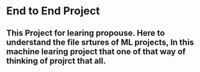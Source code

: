 # End to End Project 
## This Project for learing propouse. Here to understand the file srtures of ML projects, In this machine learing project that one of that way of thinking of projrct that all.